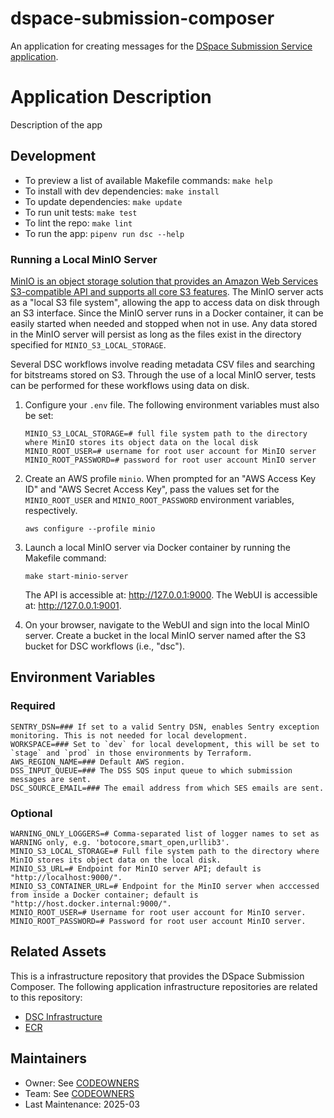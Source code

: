 # dspace-submission-composer
An application for creating messages for the [DSpace Submission Service application](https://github.com/MITLibraries/dspace-submission-service).

# Application Description

Description of the app

## Development

- To preview a list of available Makefile commands: `make help`
- To install with dev dependencies: `make install`
- To update dependencies: `make update`
- To run unit tests: `make test`
- To lint the repo: `make lint`
- To run the app: `pipenv run dsc --help`

### Running a Local MinIO Server

[MinIO is an object storage solution that provides an Amazon Web Services S3-compatible API and supports all core S3 features](https://min.io/docs/minio/kubernetes/upstream/). The MinIO server acts as a "local S3 file system", allowing the app to access data on disk through an S3 interface. Since the MinIO server runs in a Docker container, it can be easily started when needed and stopped when not in use. Any data stored in the MinIO server will persist as long as the files exist in the directory specified for `MINIO_S3_LOCAL_STORAGE`.

Several DSC workflows involve reading metadata CSV files and searching for bitstreams stored on S3. Through the use of a local MinIO server, tests can be performed for these workflows using data on disk. 

1. Configure your `.env` file. The following environment variables must also be set:
   ```text
   MINIO_S3_LOCAL_STORAGE=# full file system path to the directory where MinIO stores its object data on the local disk
   MINIO_ROOT_USER=# username for root user account for MinIO server
   MINIO_ROOT_PASSWORD=# password for root user account MinIO server
   ```

2. Create an AWS profile `minio`. When prompted for an "AWS Access Key ID" and "AWS Secret Access Key", pass the values set for the `MINIO_ROOT_USER` and `MINIO_ROOT_PASSWORD` environment variables, respectively.
   
   ```shell
   aws configure --profile minio
   ```

3. Launch a local MinIO server via Docker container by running the Makefile command: 
   ```shell 
   make start-minio-server
   ```

   The API is accessible at: http://127.0.0.1:9000.
   The WebUI is accessible at: http://127.0.0.1:9001.

4. On your browser, navigate to the WebUI and sign into the local MinIO server. Create a bucket in the local MinIO server named after the S3 bucket for DSC workflows (i.e., "dsc").

## Environment Variables

### Required

```shell
SENTRY_DSN=### If set to a valid Sentry DSN, enables Sentry exception monitoring. This is not needed for local development.
WORKSPACE=### Set to `dev` for local development, this will be set to `stage` and `prod` in those environments by Terraform.
AWS_REGION_NAME=### Default AWS region.
DSS_INPUT_QUEUE=### The DSS SQS input queue to which submission messages are sent.
DSC_SOURCE_EMAIL=### The email address from which SES emails are sent.
```

### Optional

```shell
WARNING_ONLY_LOGGERS=# Comma-separated list of logger names to set as WARNING only, e.g. 'botocore,smart_open,urllib3'.
MINIO_S3_LOCAL_STORAGE=# Full file system path to the directory where MinIO stores its object data on the local disk.
MINIO_S3_URL=# Endpoint for MinIO server API; default is "http://localhost:9000/".
MINIO_S3_CONTAINER_URL=# Endpoint for the MinIO server when acccessed from inside a Docker container; default is "http://host.docker.internal:9000/".
MINIO_ROOT_USER=# Username for root user account for MinIO server.
MINIO_ROOT_PASSWORD=# Password for root user account MinIO server.
```

## Related Assets

This is a infrastructure repository that provides the DSpace Submission Composer. The following application infrastructure repositories are related to this repository:

* [DSC Infrastructure](https://github.com/MITLibraries/mitlib-tf-workloads-dsc)
* [ECR](https://github.com/MITLibraries/mitlib-tf-workloads-ecr)

## Maintainers

* Owner: See [CODEOWNERS](./.github/CODEOWNERS)
* Team: See [CODEOWNERS](./.github/CODEOWNERS)
* Last Maintenance: 2025-03
